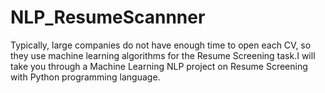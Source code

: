 # NLP_ResumeScannner
Typically, large companies do not have enough time to open each CV, so they use machine learning algorithms for the Resume Screening task.I will take you through a Machine Learning NLP project on Resume Screening with Python programming language.

